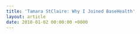 ```yaml
---
title: 'Tamara StClaire: Why I Joined BaseHealth'
layout: article
date: 2018-01-02 00:00:00 +0000
---
```

